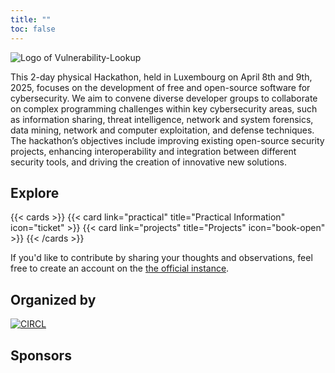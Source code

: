 ```yaml
---
title: ""
toc: false
---
```


![Logo of Vulnerability-Lookup](/images/hackathon.png)


This 2-day physical Hackathon, held in Luxembourg on April 8th and 9th, 2025, focuses on the development of free and open-source software for cybersecurity. We aim to convene diverse developer groups to collaborate on complex programming challenges within key cybersecurity areas, such as information sharing, threat intelligence, network and system forensics, data mining, network and computer exploitation, and defense techniques. The hackathon’s objectives include improving existing open-source security projects, enhancing interoperability and integration between different security tools, and driving the creation of innovative new solutions.


## Explore

{{< cards >}}
  {{< card link="practical" title="Practical Information" icon="ticket" >}}
  {{< card link="projects" title="Projects" icon="book-open" >}}
{{< /cards >}}

If you'd like to contribute by sharing your thoughts and observations,
feel free to create an account on the [the official instance](https://vulnerability.circl.lu).

## Organized by

[![CIRCL](https://www.circl.lu/assets/images/circl-logo.png)](https://circl.lu/)

## Sponsors


